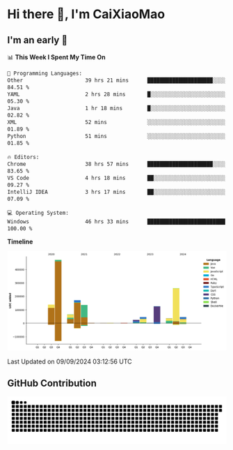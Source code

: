 # Hi there 👋, I'm CaiXiaoMao

## I'm an early 🐤
<!--START_SECTION:waka-->
📊 **This Week I Spent My Time On** 

```text
💬 Programming Languages: 
Other                    39 hrs 21 mins      █████████████████████░░░░   84.51 % 
YAML                     2 hrs 28 mins       █░░░░░░░░░░░░░░░░░░░░░░░░   05.30 % 
Java                     1 hr 18 mins        █░░░░░░░░░░░░░░░░░░░░░░░░   02.82 % 
XML                      52 mins             ░░░░░░░░░░░░░░░░░░░░░░░░░   01.89 % 
Python                   51 mins             ░░░░░░░░░░░░░░░░░░░░░░░░░   01.85 % 

🔥 Editors: 
Chrome                   38 hrs 57 mins      █████████████████████░░░░   83.65 % 
VS Code                  4 hrs 18 mins       ██░░░░░░░░░░░░░░░░░░░░░░░   09.27 % 
IntelliJ IDEA            3 hrs 17 mins       ██░░░░░░░░░░░░░░░░░░░░░░░   07.09 % 

💻 Operating System: 
Windows                  46 hrs 33 mins      █████████████████████████   100.00 % 
```

**Timeline**

![Lines of Code chart](https://raw.githubusercontent.com/caixiaomao/caixiaomao/main/assets/bar_graph.png)


 Last Updated on 09/09/2024 03:12:56 UTC
<!--END_SECTION:waka-->

## GitHub Contribution
<picture>
  <source media="(prefers-color-scheme: dark)" srcset="/dist/snake/github-contribution-grid-snake-dark.svg" />
  <source media="(prefers-color-scheme: light)" srcset="/dist/snake/github-contribution-grid-snake.svg" />
  <img alt="github contribution grid snake animation" src="/dist/snake/github-contribution-grid-snake.svg" />
</picture>
